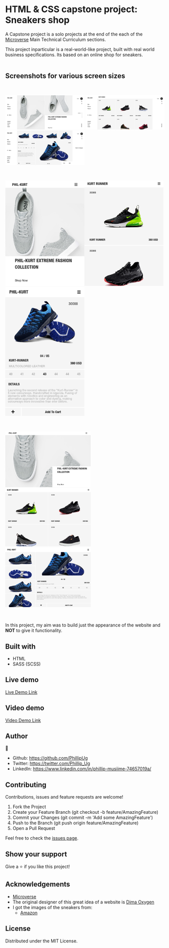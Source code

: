# HTML & CSS capstone project: Sneakers shop
A Capstone project is a solo projects at the end of the each of the [Microverse](https://www.microverse.org/) Main Technical Curriculum sections.

This project inparticular is a real-world-like project, built with real world business specifications. Its based on an online shop for sneakers.
<br>
<br>
## Screenshots for various screen sizes
<br>
<p float="left">
 <img src="assets/images/sneaker.png" width="250"> <img src="assets/images/sneaker1.png" width="250"> <img src="assets/images/sneaker2.png" width="250">
</p>
<br>
<p float="left">
<img src="assets/images/sneaker3.png" width="250"><img src="assets/images/sneaker4.png" width="250"><img src="assets/images/sneaker5.png" width="250">
 </p>
<br>
 <p float="left">
<img src="assets/images/sneaker6.png" width="270"> &nbsp; <img src="assets/images/sneaker7.png" width="270"> &nbsp; &nbsp; <img src="assets/images/sneaker8.png" width="270">
 </p>
<br>

In this project, my aim was to build just the appearance of the website and **NOT** to give it functionality.

## Built with
  * HTML
  * SASS (SCSS)

## Live demo
[Live Demo Link](https://raw.githack.com/PhillipUg/sneaker-shop/sneaker-shop/index.html)

## Video demo
[Video Demo Link](https://www.loom.com/share/531f5ff9adfe434dbf432b4219c04bf2)

## Author

 :bust_in_silhouette:
 * Github: https://github.com/PhillipUg
 * Twitter: https://twitter.com/Phillip_Ug
 * LinkedIn: https://www.linkedin.com/in/phillip-musiime-74657019a/


## Contributing
Contributions, issues and feature requests are welcome!

   1. Fork the Project
   2. Create your Feature Branch (git checkout -b feature/AmazingFeature)
   3. Commit your Changes (git commit -m 'Add some AmazingFeature')
   4. Push to the Branch (git push origin feature/AmazingFeature)
   5. Open a Pull Request

Feel free to check the [issues page](https://github.com/PhillipUg/sneaker-shop/issues).

## Show your support
Give a :star: if you like this project!

## Acknowledgements
  * [Microverse](https://www.microverse.org/)
  * The original designer of this great idea of a website is [Dima Oxygen](https://www.behance.net/dimaoxygen)
  * I got the images of the sneakers from:
    - [Amazon](https://www.amazon.com/)
  
## License
 Distributed under the MIT License.
